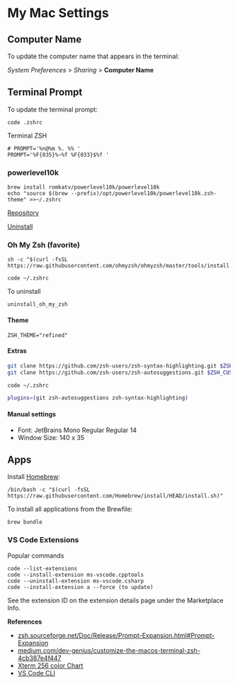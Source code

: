 # My Mac Settings

## Computer Name

To update the computer name that appears in the terminal:

_System Preferences_ > _Sharing_ > __Computer Name__

## Terminal Prompt

To update the terminal prompt:

```script
code .zshrc
```

Terminal ZSH

```script
# PROMPT='%n@%m %. %% '
PROMPT='%F{035}%~%f %F{033}$%f '
```

### powerlevel10k

```script
brew install romkatv/powerlevel10k/powerlevel10k
echo "source $(brew --prefix)/opt/powerlevel10k/powerlevel10k.zsh-theme" >>~/.zshrc
```

[Repository](https://github.com/romkatv/powerlevel10k)

[Uninstall](https://github.com/romkatv/powerlevel10k/blob/master/README.md#how-do-i-uninstall-powerlevel10k)

### Oh My Zsh (favorite)

```script
sh -c "$(curl -fsSL https://raw.githubusercontent.com/ohmyzsh/ohmyzsh/master/tools/install.sh)"
```

```script
code ~/.zshrc
```

To uninstall

```script
uninstall_oh_my_zsh
```

#### Theme

```
ZSH_THEME="refined"
```

#### Extras

```bash
git clone https://github.com/zsh-users/zsh-syntax-highlighting.git $ZSH_CUSTOM/plugins/zsh-syntax-highlighting
git clone https://github.com/zsh-users/zsh-autosuggestions.git $ZSH_CUSTOM/plugins/zsh-autosuggestions
```

```bash
code ~/.zshrc
```

```bash
plugins=(git zsh-autosuggestions zsh-syntax-highlighting)
```

#### Manual settings

- Font: JetBrains Mono Regular Regular 14
- Window Size: 140 x 35

## Apps

Install [Homebrew](https://brew.sh/):

```script
/bin/bash -c "$(curl -fsSL https://raw.githubusercontent.com/Homebrew/install/HEAD/install.sh)"
```

To install all applications from the Brewfile:

```
brew bundle
```

### VS Code Extensions

Popular commands

```
code --list-extensions
code --install-extension ms-vscode.cpptools
code --uninstall-extension ms-vscode.csharp
code --install-extension a --force (to update)
```

See the extension ID on the extension details page under the Marketplace Info.

__References__

- [zsh.sourceforge.net/Doc/Release/Prompt-Expansion.html#Prompt-Expansion](http://zsh.sourceforge.net/Doc/Release/Prompt-Expansion.html#Prompt-Expansion)
- [medium.com/dev-genius/customize-the-macos-terminal-zsh-4cb387e4f447](https://medium.com/dev-genius/customize-the-macos-terminal-zsh-4cb387e4f447)
- [Xterm 256 color Chart](https://upload.wikimedia.org/wikipedia/commons/1/15/Xterm_256color_chart.svg)
- [VS Code CLI](https://code.visualstudio.com/docs/editor/extension-marketplace#_command-line-extension-management)
